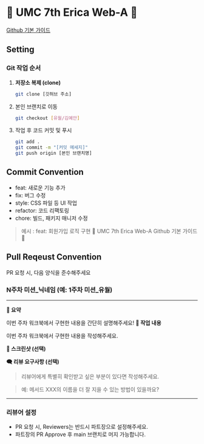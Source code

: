 # 💚 UMC 7th Erica Web-A 💚
[Github 기본 가이드](https://makeus-challenge.notion.site/Github-aaa7f52c9fa64656b4e4ea02de51a0a9)

## Setting

### Git 작업 순서

1. **저장소 복제 (clone)**
   ```bash
   git clone [깃허브 주소]
   ```
2. 본인 브랜치로 이동
   ```bash
   git checkout [유월/김예안]
   ```
3. 작업 후 코드 커밋 및 푸시
   ```bash
   git add .
   git commit -m "[커밋 메세지]"
   git push origin [본인 브랜치명]
   ```

## Commit Convention
- feat: 새로운 기능 추가
- fix: 버그 수정
- style: CSS 파일 등 UI 작업
- refactor: 코드 리팩토링
- chore: 빌드, 패키지 매니저 수정
> 예시 : feat: 회원가입 로직 구현 💚 UMC 7th Erica Web-A Github 기본 가이드 💚


## Pull Reqeust Convention
PR 요청 시, 다음 양식을 준수해주세요

### N주차 미션_닉네임 (예: 1주차 미션_유월)
---
**📄 요약**

이번 주차 워크북에서 구현한 내용을 간단히 설명해주세요!
**📝 작업 내용**

 이번 주차 워크북에서 구현한 내용을 작성해주세요.
 
**📸 스크린샷 (선택)**

**🗨️ 리뷰 요구사항 (선택)**

> 리뷰어에게 특별히 확인받고 싶은 부분이 있다면 작성해주세요.

> 예: 메서드 XXX의 이름을 더 잘 지을 수 있는 방법이 있을까요?
---

### 리뷰어 설정
- PR 요청 시, Reviewers는 반드시 파트장으로 설정해주세요.
- 파트장의 PR Approve 후 main 브랜치로 머지 가능합니다.


